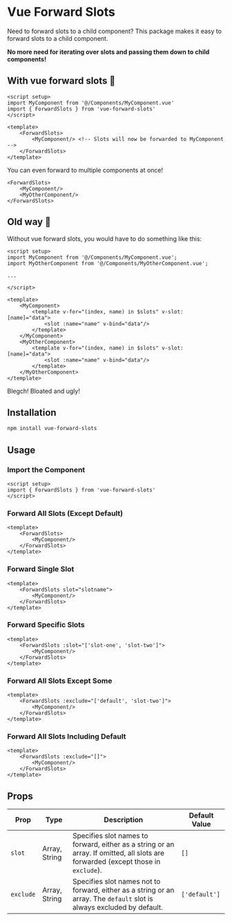 # Vue Forward Slots

Need to forward slots to a child component? This package makes it easy to forward slots to a child component.

**No more need for iterating over slots and passing them down to child components!**

## With vue forward slots 🚀

```vue
<script setup>
import MyComponent from '@/Components/MyComponent.vue'
import { ForwardSlots } from 'vue-forward-slots'
</script>

<template>
    <ForwardSlots>
        <MyComponent/> <!-- Slots will now be forwarded to MyComponent -->
    </ForwardSlots>
</template>
```

You can even forward to multiple components at once!

```vue
<ForwardSlots>
    <MyComponent/>
    <MyOtherComponent/>
</ForwardSlots>
```

## Old way 💩

Without vue forward slots, you would have to do something like this:

```vue
<script setup>
import MyComponent from '@/Components/MyComponent.vue';
import MyOtherComponent from '@/Components/MyOtherComponent.vue';

...

</script>

<template>
    <MyComponent>
        <template v-for="(index, name) in $slots" v-slot:[name]="data">
            <slot :name="name" v-bind="data"/>
        </template>
    </MyComponent>
    <MyOtherComponent>
        <template v-for="(index, name) in $slots" v-slot:[name]="data">
            <slot :name="name" v-bind="data"/>
        </template>
    </MyOtherComponent>
</template>
```

Blegch! Bloated and ugly!

## Installation

```bash
npm install vue-forward-slots
```

## Usage

### Import the Component

```vue
<script setup>
import { ForwardSlots } from 'vue-forward-slots'
</script>
```

### Forward All Slots (Except Default)

```vue
<template>
    <ForwardSlots>
        <MyComponent/>
    </ForwardSlots>
</template>
```

### Forward Single Slot

```vue
<template>
    <ForwardSlots slot="slotname">
        <MyComponent/>
    </ForwardSlots>
</template>
```

### Forward Specific Slots

```vue
<template>
    <ForwardSlots :slot="['slot-one', 'slot-two']">
        <MyComponent/>
    </ForwardSlots>
</template>
```

### Forward All Slots Except Some

```vue
<template>
    <ForwardSlots :exclude="['default', 'slot-two']">
        <MyComponent/>
    </ForwardSlots>
</template>
```

### Forward All Slots Including Default

```vue
<template>
    <ForwardSlots :exclude="[]">
        <MyComponent/>
    </ForwardSlots>
</template>
```

## Props

| Prop      | Type          | Description                                                                                                                       | Default Value |
|-----------|---------------|-----------------------------------------------------------------------------------------------------------------------------------|---------------|
| `slot`    | Array, String | Specifies slot names to forward, either as a string or an array. If omitted, all slots are forwarded (except those in `exclude`). | `[]`          |
| `exclude` | Array, String | Specifies slot names not to forward, either as a string or an array. The `default` slot is always excluded by default.            | `['default']` |
